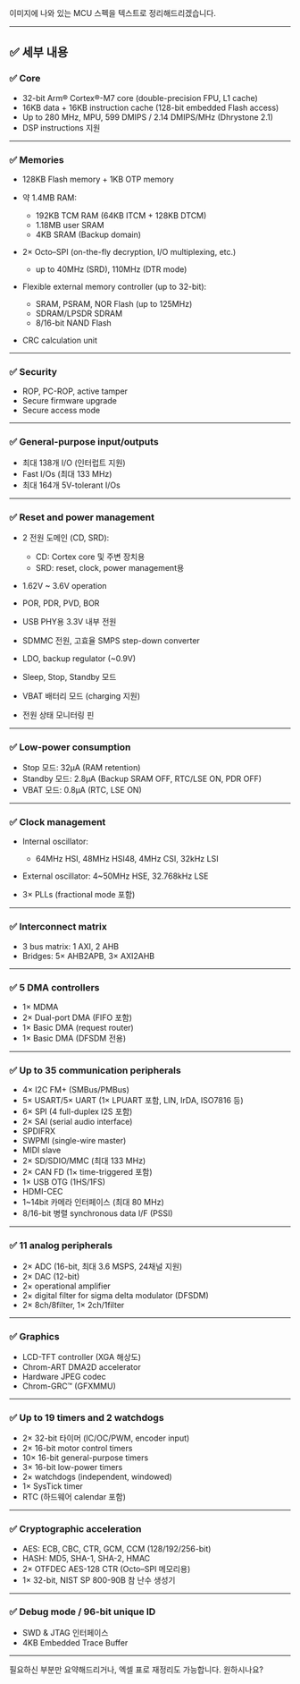 이미지에 나와 있는 MCU 스펙을 텍스트로 정리해드리겠습니다.

---

## ✅ 세부 내용

### ✅ Core

* 32-bit Arm® Cortex®-M7 core (double-precision FPU, L1 cache)
* 16KB data + 16KB instruction cache (128-bit embedded Flash access)
* Up to 280 MHz, MPU, 599 DMIPS / 2.14 DMIPS/MHz (Dhrystone 2.1)
* DSP instructions 지원

---

### ✅ Memories

* 128KB Flash memory + 1KB OTP memory
* 약 1.4MB RAM:

  * 192KB TCM RAM (64KB ITCM + 128KB DTCM)
  * 1.18MB user SRAM
  * 4KB SRAM (Backup domain)
* 2× Octo–SPI (on-the-fly decryption, I/O multiplexing, etc.)

  * up to 40MHz (SRD), 110MHz (DTR mode)
* Flexible external memory controller (up to 32-bit):

  * SRAM, PSRAM, NOR Flash (up to 125MHz)
  * SDRAM/LPSDR SDRAM
  * 8/16-bit NAND Flash
* CRC calculation unit

---

### ✅ Security

* ROP, PC-ROP, active tamper
* Secure firmware upgrade
* Secure access mode

---

### ✅ General-purpose input/outputs

* 최대 138개 I/O (인터럽트 지원)
* Fast I/Os (최대 133 MHz)
* 최대 164개 5V-tolerant I/Os

---

### ✅ Reset and power management

* 2 전원 도메인 (CD, SRD):

  * CD: Cortex core 및 주변 장치용
  * SRD: reset, clock, power management용
* 1.62V \~ 3.6V operation
* POR, PDR, PVD, BOR
* USB PHY용 3.3V 내부 전원
* SDMMC 전원, 고효율 SMPS step-down converter
* LDO, backup regulator (\~0.9V)
* Sleep, Stop, Standby 모드
* VBAT 배터리 모드 (charging 지원)
* 전원 상태 모니터링 핀

---

### ✅ Low-power consumption

* Stop 모드: 32μA (RAM retention)
* Standby 모드: 2.8μA (Backup SRAM OFF, RTC/LSE ON, PDR OFF)
* VBAT 모드: 0.8μA (RTC, LSE ON)

---

### ✅ Clock management

* Internal oscillator:

  * 64MHz HSI, 48MHz HSI48, 4MHz CSI, 32kHz LSI
* External oscillator: 4\~50MHz HSE, 32.768kHz LSE
* 3× PLLs (fractional mode 포함)

---

### ✅ Interconnect matrix

* 3 bus matrix: 1 AXI, 2 AHB
* Bridges: 5× AHB2APB, 3× AXI2AHB

---

### ✅ 5 DMA controllers

* 1× MDMA
* 2× Dual-port DMA (FIFO 포함)
* 1× Basic DMA (request router)
* 1× Basic DMA (DFSDM 전용)

---

### ✅ Up to 35 communication peripherals

* 4× I2C FM+ (SMBus/PMBus)
* 5× USART/5× UART (1× LPUART 포함, LIN, IrDA, ISO7816 등)
* 6× SPI (4 full-duplex I2S 포함)
* 2× SAI (serial audio interface)
* SPDIFRX
* SWPMI (single-wire master)
* MIDI slave
* 2× SD/SDIO/MMC (최대 133 MHz)
* 2× CAN FD (1× time-triggered 포함)
* 1× USB OTG (1HS/1FS)
* HDMI-CEC
* 1\~14bit 카메라 인터페이스 (최대 80 MHz)
* 8/16-bit 병렬 synchronous data I/F (PSSI)

---

### ✅ 11 analog peripherals

* 2× ADC (16-bit, 최대 3.6 MSPS, 24채널 지원)
* 2× DAC (12-bit)
* 2× operational amplifier
* 2× digital filter for sigma delta modulator (DFSDM)
* 2× 8ch/8filter, 1× 2ch/1filter

---

### ✅ Graphics

* LCD-TFT controller (XGA 해상도)
* Chrom-ART DMA2D accelerator
* Hardware JPEG codec
* Chrom-GRC™ (GFXMMU)

---

### ✅ Up to 19 timers and 2 watchdogs

* 2× 32-bit 타이머 (IC/OC/PWM, encoder input)
* 2× 16-bit motor control timers
* 10× 16-bit general-purpose timers
* 3× 16-bit low-power timers
* 2× watchdogs (independent, windowed)
* 1× SysTick timer
* RTC (하드웨어 calendar 포함)

---

### ✅ Cryptographic acceleration

* AES: ECB, CBC, CTR, GCM, CCM (128/192/256-bit)
* HASH: MD5, SHA-1, SHA-2, HMAC
* 2× OTFDEC AES-128 CTR (Octo–SPI 메모리용)
* 1× 32-bit, NIST SP 800-90B 참 난수 생성기

---

### ✅ Debug mode / 96-bit unique ID

* SWD & JTAG 인터페이스
* 4KB Embedded Trace Buffer

---

필요하신 부분만 요약해드리거나, 엑셀 표로 재정리도 가능합니다. 원하시나요?
